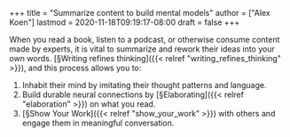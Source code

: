 +++
title = "Summarize content to build mental models"
author = ["Alex Koen"]
lastmod = 2020-11-18T09:19:17-08:00
draft = false
+++

When you read a book, listen to a podcast, or otherwise consume content made by experts, it is vital to summarize and rework their ideas into your own words. [§Writing refines thinking]({{< relref "writing_refines_thinking" >}}), and this process allows you to:

1.  Inhabit their mind by imitating their thought patterns and language.
2.  Build durable neural connections by [§Elaborating]({{< relref "elaboration" >}}) on what you read.
3.  [§Show Your Work]({{< relref "show_your_work" >}}) with others and engage them in meaningful conversation.
